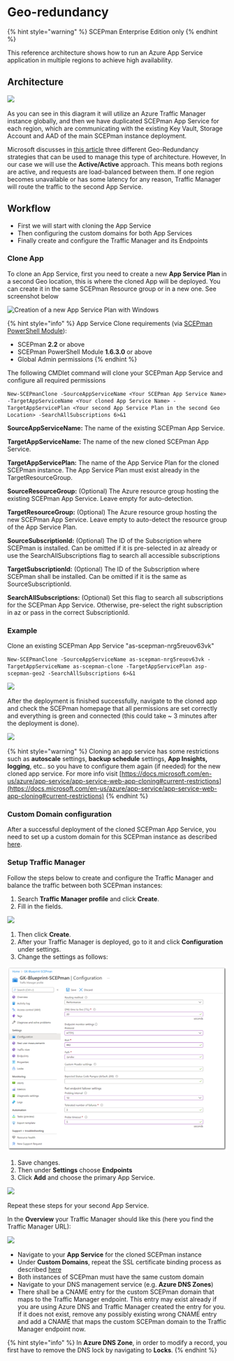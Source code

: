 # Geo-redundancy

{% hint style="warning" %}
SCEPman Enterprise Edition only
{% endhint %}

This reference architecture shows how to run an Azure App Service application in multiple regions to achieve high availability.

## Architecture

![](<../../.gitbook/assets/2022-06-23 12\_32\_59-GeoRedundancy.png>)

As you can see in this diagram it will utilize an Azure Traffic Manager instance globally, and then we have duplicated SCEPman App Service for each region, which are communicating with the existing Key Vault, Storage Account and AAD of the main SCEPman instance deployment.

Microsoft discusses in [this article](https://docs.microsoft.com/en-us/azure/architecture/reference-architectures/app-service-web-app/multi-region) three different Geo-Redundancy strategies that can be used to manage this type of architecture. However, In our case we will use the **Active/Active** approach. This means both regions are active, and requests are load-balanced between them. If one region becomes unavailable or has some latency for any reason, Traffic Manager will route the traffic to the second App Service.

## Workflow

* First we will start with cloning the App Service
* Then configuring the custom domains for both App Services
* Finally create and configure the Traffic Manager and its Endpoints

### Clone App

To clone an App Service, first you need to create a new **App Service Plan** in a second Geo location, this is where the cloned App will be deployed. You can create it in the same SCEPman Resource group or in a new one. See screenshot below

![Creation of a new App Service Plan with Windows](<../../.gitbook/assets/2022-06-15 13\_29\_57-Create App Service Plan.png>)

{% hint style="info" %}
App Service Clone requirements (via [SCEPman PowerShell Module](../post-installation-config.md#acquire-and-run-the-scepman-installation-powershell-module)):

* SCEPman **2.2** or above
* SCEPman PowerShell Module **1.6.3.0** or above
* Global Admin permissions
{% endhint %}

The following CMDlet command will clone your SCEPman App Service and configure all required permissions

```
New-SCEPmanClone -SourceAppServiceName <Your SCEPman App Service Name> -TargetAppServiceName <Your cloned App Service Name> -TargetAppServicePlan <Your second App Service Plan in the second Geo Location> -SearchAllSubscriptions 6>&1
```

**SourceAppServiceName:** The name of the existing SCEPman App Service.

**TargetAppServiceName:** The name of the new cloned SCEPman App Service.

**TargetAppServicePlan:** The name of the App Service Plan for the cloned SCEPman instance. The App Service Plan must exist already in the TargetResourceGroup.

**SourceResourceGroup:** (Optional) The Azure resource group hosting the existing SCEPman App Service. Leave empty for auto-detection.

**TargetResourceGroup:** (Optional) The Azure resource group hosting the new SCEPman App Service. Leave empty to auto-detect the resource group of the App Service Plan.

**SourceSubscriptionId:** (Optional) The ID of the Subscription where SCEPman is installed. Can be omitted if it is pre-selected in az already or use the SearchAllSubscriptions flag to search all accessible subscriptions

**TargetSubscriptionId:** (Optional) The ID of the Subscription where SCEPman shall be installed. Can be omitted if it is the same as SourceSubscriptionId.

**SearchAllSubscriptions:** (Optional) Set this flag to search all subscriptions for the SCEPman App Service. Otherwise, pre-select the right subscription in az or pass in the correct SubscriptionId.

### **Example**

Clone an existing SCEPman App Service "as-scepman-nrg5reuov63vk"

```
New-SCEPmanClone -SourceAppServiceName as-scepman-nrg5reuov63vk -TargetAppServiceName as-scepman-clone -TargetAppServicePlan asp-scepman-geo2 -SearchAllSubscriptions 6>&1
```

![](<../../.gitbook/assets/2022-06-15 14\_29\_28-SCEPmanCloneApp.png>)

After the deployment is finished successfully, navigate to the cloned app and check the SCEPman homepage that all permissions are set correctly and everything is green and connected (this could take \~ 3 minutes after the deployment is done).

![](<../../.gitbook/assets/2022-06-21 10\_32\_37.png>)

{% hint style="warning" %}
Cloning an app service has some restrictions such as **autoscale** settings, **backup schedule** settings, **App Insights, logging**, etc.. so you have to configure them again (if needed) for the new cloned app service. For more info visit [https://docs.microsoft.com/en-us/azure/app-service/app-service-web-app-cloning#current-restrictions](https://docs.microsoft.com/en-us/azure/app-service/app-service-web-app-cloning#current-restrictions)
{% endhint %}

### Custom Domain configuration

After a successful deployment of the cloned SCEPman App Service, you need to set up a custom domain for this SCEPman instance as described [here](custom-domain.md).

### Setup Traffic Manager

Follow the steps below to create and configure the Traffic Manager and balance the traffic between both SCEPman instances:

1. Search **Traffic Manager profile** and click **Create**.
2. Fill in the fields.

![](<../../../.gitbook/assets/scepman\_trafficmanager1 (2) (2) (2) (2) (2) (2) (2) (2) (2) (2) (2) (2) (2) (2) (2) (6) (7) (5) (1) (1) (1) (1) (1) (1) (1) (1) (1) (1).png>)

1. Then click **Create**.
2. After your Traffic Manager is deployed, go to it and click **Configuration** under settings.
3. Change the settings as follows:

![](../../.gitbook/assets/ReplaceTrafficManagerSS.png)

1. Save changes.
2. Then under **Settings** choose **Endpoints**
3. Click **Add** and choose the primary App Service.

![](../../../.gitbook/assets/scepman\_trafficmanager3.png)

Repeat these steps for your second App Service.

In the **Overview** your Traffic Manager should like this (here you find the Traffic Manager URL):

![](<../../../.gitbook/assets/scepman\_trafficmanager4 (1) (1) (1) (1) (1) (1) (1) (1) (1) (1).png>)

* Navigate to your **App Service** for the cloned SCEPman instance
* Under **Custom Domains**, repeat the SSL certificate binding process as described [here](https://docs.scepman.com/scepman-configuration/optional/custom-domain#SSL-Binding)
* Both instances of SCEPman must have the same custom domain
* Navigate to your DNS management service (e.g. **Azure DNS Zones**)
* There shall be a CNAME entry for the custom SCEPman domain that maps to the Traffic Manager endpoint. This entry may exist already if you are using Azure DNS and Traffic Manager created the entry for you. If it does not exist, remove any possibly existing wrong CNAME entry and add a CNAME that maps the custom SCEPman domain to the Traffic Manager endpoint now.

{% hint style="info" %}
In **Azure DNS Zone**, in order to modify a record, you first have to remove the DNS lock by navigating to **Locks**.
{% endhint %}

